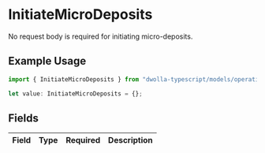 # InitiateMicroDeposits

No request body is required for initiating micro-deposits.

## Example Usage

```typescript
import { InitiateMicroDeposits } from "dwolla-typescript/models/operations";

let value: InitiateMicroDeposits = {};
```

## Fields

| Field       | Type        | Required    | Description |
| ----------- | ----------- | ----------- | ----------- |